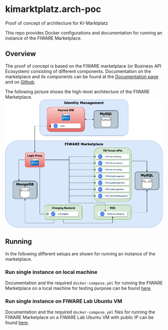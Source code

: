 # kimarktplatz.arch-poc
Proof of concept of architecture for KI-Marktplatz

This repo provides Docker configurations and documentation for running
an instance of the FIWARE Marketplace.


## Overview

The proof of concept is based on the FIWARE marketplace (or Business API Ecosystem)
consisting of different components. Documentation on the marketplace and its components
can be found at the
[Documentation page](https://business-api-ecosystem.readthedocs.io/en/latest/) and
on [Github](https://github.com/FIWARE-TMForum/Business-API-Ecosystem).

The following picture shows the high-level architecture of the FIWARE Marketplace.
![FIWARE Marketplace](./img/FW-Marketplace.png)



## Running

In the following different setups are shown for running an instance of the marketplace.


### Run single instance on local machine

Documentation and the required `docker-compose.yml` for running the FIWARE Marketplace
on a local machine for testing purpose can be found [here](./compose-local).



### Run single instance on FIWARE Lab Ubuntu VM

Documentation and the required `docker-compose.yml` files for running the FIWARE
Marketplace on a FIWARE Lab Ubuntu VM with public IP can be
found [here](./compose-lab-vm).
